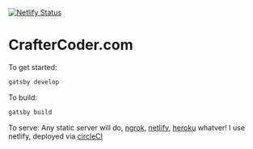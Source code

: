 [![Netlify Status](https://api.netlify.com/api/v1/badges/62e11691-40c0-4ba1-a27b-e759f5856b23/deploy-status)](https://app.netlify.com/sites/stupefied-ride-61ee5d/deploys)

# CrafterCoder.com

To get started:
```sh
gatsby develop
```

To build:
```sh
gatsby build
```

To serve:
Any static server will do, [ngrok](https://ngrok.com/), [netlify](https://www.netlify.com/), [heroku](https://dashboard.heroku.com/) whatver! I use netlify, deployed via [circleCI](https://circleci.com/)
